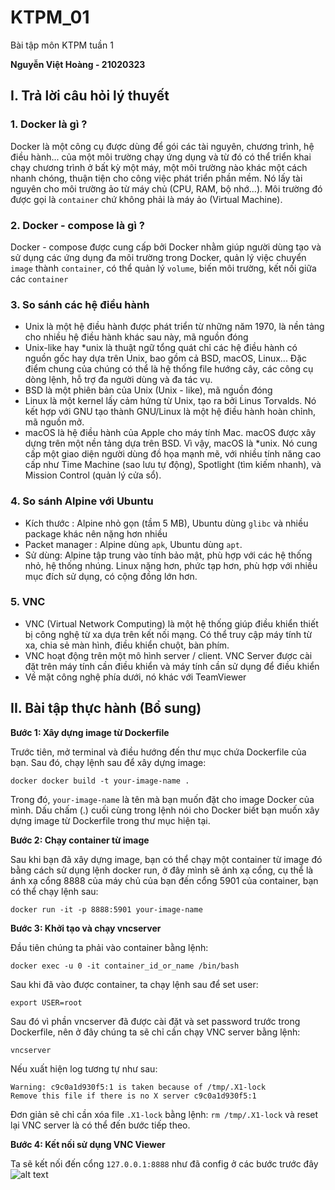 # KTPM_01
Bài tập môn KTPM tuần 1

**Nguyễn Việt Hoàng - 21020323**
## I. Trả lời câu hỏi lý thuyết
### 1. Docker là gì ?
Docker là một công cụ được dùng để gói các tài nguyên, chương trình, hệ điều hành... của một môi trường chạy ứng dụng và từ đó có thể triển khai chạy chương trình ở bất kỳ một máy, một môi trường nào khác một cách nhanh chóng, thuận tiện cho công việc phát triển phần mềm. Nó lấy tài nguyên cho môi trường ảo từ máy chủ (CPU, RAM, bộ nhớ...). Môi trường đó được gọi là `container` chứ không phải là máy ảo (Virtual Machine).
### 2. Docker - compose là gì ?
Docker - compose được cung cấp bởi Docker nhằm giúp người dùng tạo và sử dụng các ứng dụng đa môi trường trong Docker, quản lý việc chuyển `image` thành `container`, có thể quản lý `volume`, biến môi trường, kết nối giữa các `container`
### 3. So sánh các hệ điều hành
- Unix là một hệ điều hành được phát triển từ những năm 1970, là nền tảng cho nhiều hệ điều hành khác sau này, mã nguồn đóng
- Unix-like hay *unix là thuật ngữ tổng quát chỉ các hệ điều hành có nguồn gốc hay dựa trên Unix, bao gồm cả BSD, macOS, Linux... Đặc điểm chung của chúng có thể là hệ thống file hướng cây, các công cụ dòng lệnh, hỗ trợ đa người dùng và đa tác vụ.
- BSD là một phiên bản của Unix (Unix - like), mã nguồn đóng
- Linux là một kernel lấy cảm hứng từ Unix, tạo ra bởi Linus Torvalds. Nó kết hợp với GNU tạo thành GNU/Linux là một hệ điều hành hoàn chỉnh, mã nguồn mở.
- macOS là hệ điều hành của Apple cho máy tính Mac. macOS được xây dựng trên một nền tảng dựa trên BSD. Vì vậy, macOS là *unix. Nó cung cấp một giao diện người dùng đồ họa mạnh mẽ, với nhiều tính năng cao cấp như Time Machine (sao lưu tự động), Spotlight (tìm kiếm nhanh), và Mission Control (quản lý cửa sổ).
### 4. So sánh Alpine với Ubuntu
- Kích thước : Alpine nhỏ gọn (tầm 5 MB), Ubuntu dùng `glibc` và nhiều package khác nên nặng hơn nhiều
- Packet manager : Alpine dùng `apk`, Ubuntu dùng `apt`.
- Sử dùng: Alpine tập trung vào tính bảo mật, phù hợp với các hệ thống nhỏ, hệ thống nhúng. Linux nặng hơn, phức tạp hơn, phù hợp với nhiều mục đích sử dụng, có cộng đồng lớn hơn.
### 5. VNC
- VNC (Virtual Network Computing) là một hệ thống giúp điều khiển thiết bị công nghệ từ xa dựa trên kết nối mạng. Có thể truy cập máy tính từ xa, chia sẻ màn hình, điều khiển chuột, bàn phím.
- VNC hoạt động trên một mô hình server / client. VNC Server được cài đặt trên máy tính cần điều khiển và máy tính cần sử dụng để điều khiển
- Về mặt công nghệ phía dưới, nó khác với TeamViewer
## II. Bài tập thực hành (Bổ sung)
**Bước 1: Xây dựng image từ Dockerfile**

Trước tiên, mở terminal và điều hướng đến thư mục chứa Dockerfile của bạn. Sau đó, chạy lệnh sau để xây dựng image:

```docker docker build -t your-image-name .```

Trong đó, ```your-image-name``` là tên mà bạn muốn đặt cho image Docker của mình. Dấu chấm (.) cuối cùng trong lệnh nói cho Docker biết bạn muốn xây dựng image từ Dockerfile trong thư mục hiện tại.


**Bước 2: Chạy container từ image**

Sau khi bạn đã xây dựng image, bạn có thể chạy một container từ image đó bằng cách sử dụng lệnh docker run, ở đây mình sẽ ánh xạ cổng, cụ thể là ánh xạ cổng 8888 của máy chủ của bạn đến cổng 5901 của container, bạn có thể chạy lệnh sau:

```docker run -it -p 8888:5901 your-image-name```


**Bước 3: Khởi tạo và chạy vncserver**

Đầu tiên chúng ta phải vào container bằng lệnh:

```docker exec -u 0 -it container_id_or_name /bin/bash```

Sau khi đã vào được container, ta chạy lệnh sau để set user:

```export USER=root```

Sau đó vì phần vncserver đã được cài đặt và set password trước trong Dockerfile, nên ở đây chúng ta sẽ chỉ cần chạy VNC server bằng lệnh:

```vncserver```

Nếu xuất hiện log tương tự như sau:
```
Warning: c9c0a1d930f5:1 is taken because of /tmp/.X1-lock
Remove this file if there is no X server c9c0a1d930f5:1
```
Đơn giản sẽ chỉ cần xóa file ```.X1-lock``` bằng lệnh: ```rm /tmp/.X1-lock``` và reset lại VNC server là có thể đến bước tiếp theo.

**Bước 4: Kết nối sử dụng VNC Viewer**

Ta sẽ kết nối đến cổng ```127.0.0.1:8888``` như đã config ở các bước trước đây
![alt text](<proof.png>)
